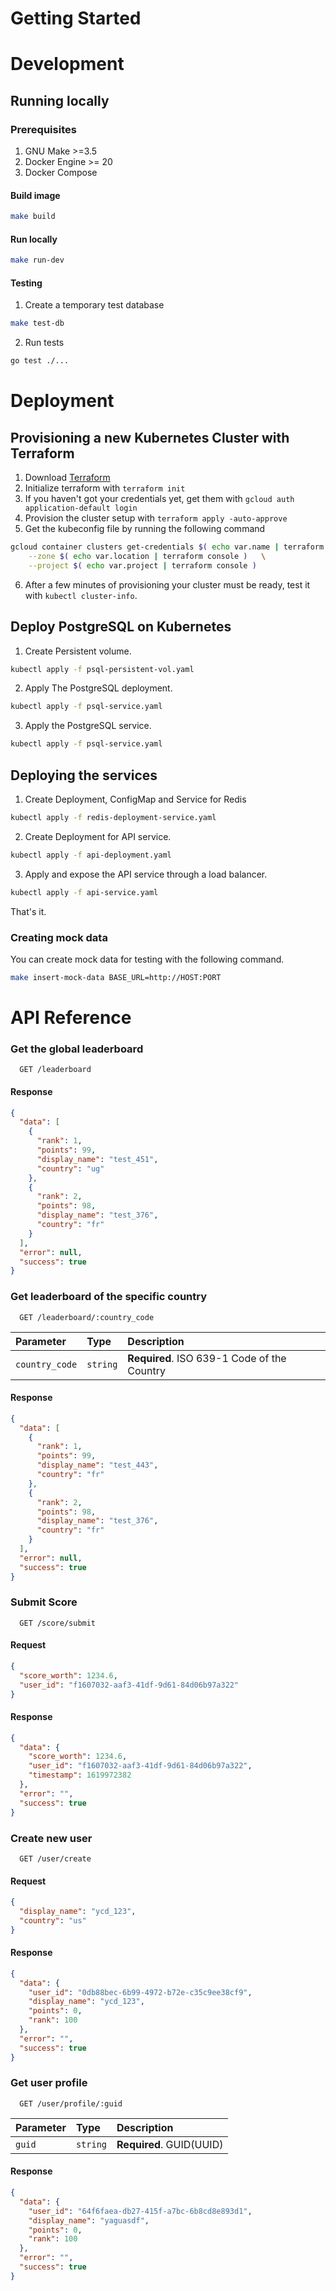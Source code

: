 
# Getting Started


# Development

## Running locally

### Prerequisites

1. GNU Make >=3.5
1. Docker Engine >= 20
1. Docker Compose

#### Build image

```bash
make build
```

#### Run locally 

```bash
make run-dev
```

#### Testing

1. Create a temporary test database

```bash
make test-db
```

2. Run tests

```bash
go test ./...
```

# Deployment

## Provisioning a new Kubernetes Cluster with Terraform 

1. Download [Terraform](https://www.terraform.io/downloads.html)
1. Initialize terraform with `terraform init`
1. If you haven't got your credentials yet, get them with `gcloud auth application-default login`
1. Provision the cluster setup with `terraform apply -auto-approve`
1. Get the kubeconfig file by running the following command 

```bash
gcloud container clusters get-credentials $( echo var.name | terraform console ) \
    --zone $( echo var.location | terraform console )   \
    --project $( echo var.project | terraform console )
``` 


6. After a few minutes of provisioning your cluster must be ready, test it with `kubectl cluster-info`.

## Deploy PostgreSQL on Kubernetes

1. Create Persistent volume. 

```bash
kubectl apply -f psql-persistent-vol.yaml
```

2. Apply The PostgreSQL deployment.

```bash
kubectl apply -f psql-service.yaml
```

3. Apply the PostgreSQL service. 

```bash
kubectl apply -f psql-service.yaml
```

## Deploying the services

1. Create Deployment, ConfigMap and Service for Redis

```bash
kubectl apply -f redis-deployment-service.yaml
```

2. Create Deployment for API service.

```bash
kubectl apply -f api-deployment.yaml
```

3. Apply and expose the API service through a load balancer.

```bash
kubectl apply -f api-service.yaml
```

That's it.

### Creating mock data

You can create mock data for testing with the following command.

```bash
make insert-mock-data BASE_URL=http://HOST:PORT
``` 

# API Reference

### Get the global leaderboard

```http
  GET /leaderboard
```


#### Response 

```json
{
  "data": [
    {
      "rank": 1,
      "points": 99,
      "display_name": "test_451",
      "country": "ug"
    },
    {
      "rank": 2,
      "points": 98,
      "display_name": "test_376",
      "country": "fr"
    }
  ],
  "error": null,
  "success": true
}
```


### Get leaderboard of the specific country

```http
  GET /leaderboard/:country_code
```

| Parameter | Type     | Description                       |
| :-------- | :------- | :-------------------------------- |
| `country_code`      | `string` | **Required**. ISO 639-1 Code of the Country |

#### Response

```json
{
  "data": [
    {
      "rank": 1,
      "points": 99,
      "display_name": "test_443",
      "country": "fr"
    },
    {
      "rank": 2,
      "points": 98,
      "display_name": "test_376",
      "country": "fr"
    }
  ],
  "error": null,
  "success": true
}
```

### Submit Score

```http
  GET /score/submit
```

#### Request 

```json
{
  "score_worth": 1234.6,
  "user_id": "f1607032-aaf3-41df-9d61-84d06b97a322"
}
```

#### Response

```json
{
  "data": {
    "score_worth": 1234.6,
    "user_id": "f1607032-aaf3-41df-9d61-84d06b97a322",
    "timestamp": 1619972382
  },
  "error": "",
  "success": true
}
```

### Create new user

```http
  GET /user/create
```


#### Request

```json
{
  "display_name": "ycd_123",
  "country": "us"
}
```

#### Response

```json
{
  "data": {
    "user_id": "0db88bec-6b99-4972-b72e-c35c9ee38cf9",
    "display_name": "ycd_123",
    "points": 0,
    "rank": 100
  },
  "error": "",
  "success": true
}
```


### Get user profile

```http
  GET /user/profile/:guid
```

| Parameter | Type     | Description                       |
| :-------- | :------- | :-------------------------------- |
| `guid`      | `string` | **Required**. GUID(UUID) |

#### Response

```json
{
  "data": {
    "user_id": "64f6faea-db27-415f-a7bc-6b8cd8e893d1",
    "display_name": "yaguasdf",
    "points": 0,
    "rank": 100
  },
  "error": "",
  "success": true
}
```

